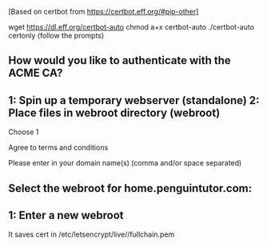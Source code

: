 [Based on certbot from https://certbot.eff.org/#pip-other]

wget https://dl.eff.org/certbot-auto
chmod a+x certbot-auto
./certbot-auto certonly 
(follow the prompts)

How would you like to authenticate with the ACME CA?
-------------------------------------------------------------------------------
1: Spin up a temporary webserver (standalone)
2: Place files in webroot directory (webroot)
-------------------------------------------------------------------------------

Choose 1

Agree to terms and conditions

Please enter in your domain name(s) (comma and/or space separated)

Select the webroot for home.penguintutor.com:
-------------------------------------------------------------------------------
1: Enter a new webroot
-------------------------------------------------------------------------------

It saves cert in 
/etc/letsencrypt/live/<domain name>/fullchain.pem